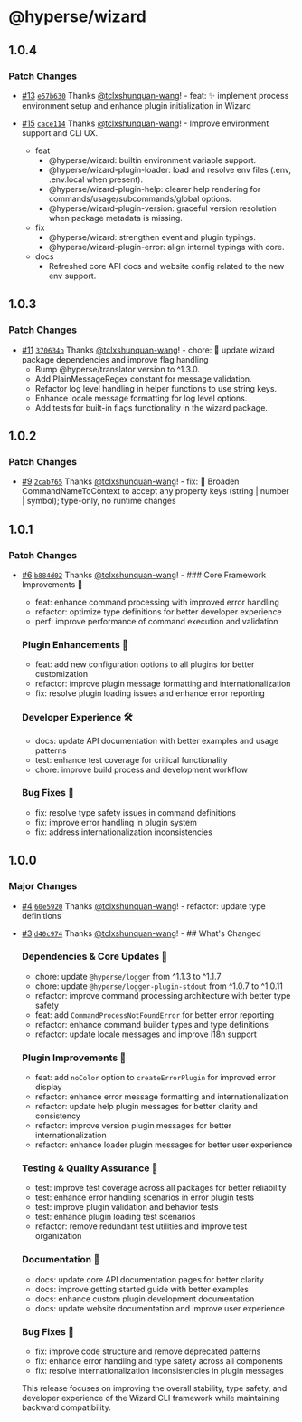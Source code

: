 # @hyperse/wizard

## 1.0.4

### Patch Changes

- [#13](https://github.com/hyperse-io/wizard/pull/13) [`e57b630`](https://github.com/hyperse-io/wizard/commit/e57b630eb8aaff52e994adb2f990cf634a6afde0) Thanks [@tclxshunquan-wang](https://github.com/tclxshunquan-wang)! - feat: ✨ implement process environment setup and enhance plugin initialization in Wizard

- [#15](https://github.com/hyperse-io/wizard/pull/15) [`cace114`](https://github.com/hyperse-io/wizard/commit/cace114783731b6f5e2ec6c2994ea9df6935dc6c) Thanks [@tclxshunquan-wang](https://github.com/tclxshunquan-wang)! - Improve environment support and CLI UX.
  - feat
    - @hyperse/wizard: builtin environment variable support.
    - @hyperse/wizard-plugin-loader: load and resolve env files (.env, .env.local when present).
    - @hyperse/wizard-plugin-help: clearer help rendering for commands/usage/subcommands/global options.
    - @hyperse/wizard-plugin-version: graceful version resolution when package metadata is missing.
  - fix
    - @hyperse/wizard: strengthen event and plugin typings.
    - @hyperse/wizard-plugin-error: align internal typings with core.
  - docs
    - Refreshed core API docs and website config related to the new env support.

## 1.0.3

### Patch Changes

- [#11](https://github.com/hyperse-io/wizard/pull/11) [`370634b`](https://github.com/hyperse-io/wizard/commit/370634b2c6a50cc75ba6636a3aa1af5871b9a12f) Thanks [@tclxshunquan-wang](https://github.com/tclxshunquan-wang)! - chore: 🔄 update wizard package dependencies and improve flag handling
  - Bump @hyperse/translator version to ^1.3.0.
  - Add PlainMessageRegex constant for message validation.
  - Refactor log level handling in helper functions to use string keys.
  - Enhance locale message formatting for log level options.
  - Add tests for built-in flags functionality in the wizard package.

## 1.0.2

### Patch Changes

- [#9](https://github.com/hyperse-io/wizard/pull/9) [`2cab765`](https://github.com/hyperse-io/wizard/commit/2cab765cb78f5fbbd6bb1d3f04ea4063aebc3da8) Thanks [@tclxshunquan-wang](https://github.com/tclxshunquan-wang)! - fix: 🐛 Broaden CommandNameToContext to accept any property keys (string | number | symbol); type-only, no runtime changes

## 1.0.1

### Patch Changes

- [#6](https://github.com/hyperse-io/wizard/pull/6) [`b884d02`](https://github.com/hyperse-io/wizard/commit/b884d02cebe63a2dbeace4a44c25bc8bfcfb7c03) Thanks [@tclxshunquan-wang](https://github.com/tclxshunquan-wang)! - ### Core Framework Improvements 🔧
  - feat: enhance command processing with improved error handling
  - refactor: optimize type definitions for better developer experience
  - perf: improve performance of command execution and validation

  ### Plugin Enhancements 🔌
  - feat: add new configuration options to all plugins for better customization
  - refactor: improve plugin message formatting and internationalization
  - fix: resolve plugin loading issues and enhance error reporting

  ### Developer Experience 🛠️
  - docs: update API documentation with better examples and usage patterns
  - test: enhance test coverage for critical functionality
  - chore: improve build process and development workflow

  ### Bug Fixes 🐞
  - fix: resolve type safety issues in command definitions
  - fix: improve error handling in plugin system
  - fix: address internationalization inconsistencies

## 1.0.0

### Major Changes

- [#4](https://github.com/hyperse-io/wizard/pull/4) [`60e5920`](https://github.com/hyperse-io/wizard/commit/60e592057bf1ffa3690b5ed06874507c26389105) Thanks [@tclxshunquan-wang](https://github.com/tclxshunquan-wang)! - refactor: update type definitions

- [#3](https://github.com/hyperse-io/wizard/pull/3) [`d40c974`](https://github.com/hyperse-io/wizard/commit/d40c97417bbad7ea3a0a0aeb24fdc831075c84ce) Thanks [@tclxshunquan-wang](https://github.com/tclxshunquan-wang)! - ## What's Changed

  ### Dependencies & Core Updates 🔧
  - chore: update `@hyperse/logger` from ^1.1.3 to ^1.1.7
  - chore: update `@hyperse/logger-plugin-stdout` from ^1.0.7 to ^1.0.11
  - refactor: improve command processing architecture with better type safety
  - feat: add `CommandProcessNotFoundError` for better error reporting
  - refactor: enhance command builder types and type definitions
  - refactor: update locale messages and improve i18n support

  ### Plugin Improvements 🔌
  - feat: add `noColor` option to `createErrorPlugin` for improved error display
  - refactor: enhance error message formatting and internationalization
  - refactor: update help plugin messages for better clarity and consistency
  - refactor: improve version plugin messages for better internationalization
  - refactor: enhance loader plugin messages for better user experience

  ### Testing & Quality Assurance 🧪
  - test: improve test coverage across all packages for better reliability
  - test: enhance error handling scenarios in error plugin tests
  - test: improve plugin validation and behavior tests
  - test: enhance plugin loading test scenarios
  - refactor: remove redundant test utilities and improve test organization

  ### Documentation 📖
  - docs: update core API documentation pages for better clarity
  - docs: improve getting started guide with better examples
  - docs: enhance custom plugin development documentation
  - docs: update website documentation and improve user experience

  ### Bug Fixes 🐞
  - fix: improve code structure and remove deprecated patterns
  - fix: enhance error handling and type safety across all components
  - fix: resolve internationalization inconsistencies in plugin messages

  This release focuses on improving the overall stability, type safety, and developer experience of the Wizard CLI framework while maintaining backward compatibility.
